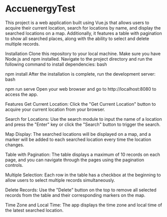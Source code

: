 # AccuenergyTest

This project is a web application built using Vue.js that allows users to acquire their current location, search for locations by name, and display the searched locations on a map. Additionally, it features a table with pagination to show all searched places, along with the ability to select and delete multiple records.

Installation
Clone this repository to your local machine.
Make sure you have Node.js and npm installed.
Navigate to the project directory and run the following command to install dependencies:
bash

npm install
After the installation is complete, run the development server:
bash

npm run serve
Open your web browser and go to http://localhost:8080 to access the app.

Features
Get Current Location: Click the "Get Current Location" button to acquire your current location from your browser.

Search for Locations: Use the search module to input the name of a location and press the "Enter" key or click the "Search" button to trigger the search.

Map Display: The searched locations will be displayed on a map, and a marker will be added to each searched location every time the location changes.

Table with Pagination: The table displays a maximum of 10 records on each page, and you can navigate through the pages using the pagination controls.

Multiple Selection: Each row in the table has a checkbox at the beginning to allow users to select multiple records simultaneously.

Delete Records: Use the "Delete" button on the top to remove all selected records from the table and their corresponding markers on the map.

Time Zone and Local Time: The app displays the time zone and local time of the latest searched location.
